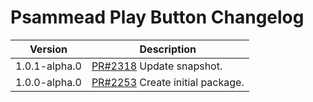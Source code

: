 # Psammead Play Button Changelog

<!-- prettier-ignore -->
| Version | Description |
| ------------- | ----------- |
| 1.0.1-alpha.0 | [PR#2318](https://github.com/bbc/psammead/pull/2253) Update snapshot. |
| 1.0.0-alpha.0 | [PR#2253](https://github.com/bbc/psammead/pull/2253) Create initial package. |
